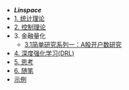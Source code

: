 - ***Linspace***
- [1. 统计理论](statitic/statistic)
- [2. 控制理论](control/control)
- 3\. 金融量化
   * [3.1简单研究系列一：A股开户数研究](quant/account)
- [4. 深度强化学习(DRL)](DRL/DRL)
- [5. 思考](thought/thought)
- [6. 随笔](record/record)
- [示例](chapter1/chapter1)